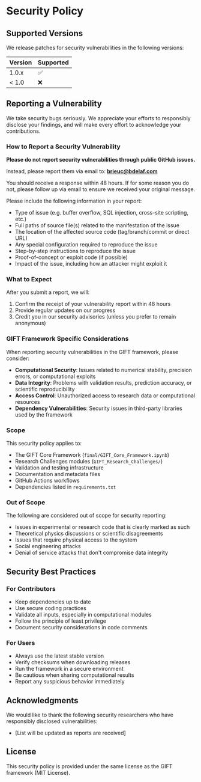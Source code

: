 # Security Policy

## Supported Versions

We release patches for security vulnerabilities in the following versions:

| Version | Supported          |
| ------- | ------------------ |
| 1.0.x   | :white_check_mark: |
| < 1.0   | :x:                |

## Reporting a Vulnerability

We take security bugs seriously. We appreciate your efforts to responsibly disclose your findings, and will make every effort to acknowledge your contributions.

### How to Report a Security Vulnerability

**Please do not report security vulnerabilities through public GitHub issues.**

Instead, please report them via email to: **brieuc@bdelaf.com**

You should receive a response within 48 hours. If for some reason you do not, please follow up via email to ensure we received your original message.

Please include the following information in your report:

* Type of issue (e.g. buffer overflow, SQL injection, cross-site scripting, etc.)
* Full paths of source file(s) related to the manifestation of the issue
* The location of the affected source code (tag/branch/commit or direct URL)
* Any special configuration required to reproduce the issue
* Step-by-step instructions to reproduce the issue
* Proof-of-concept or exploit code (if possible)
* Impact of the issue, including how an attacker might exploit it

### What to Expect

After you submit a report, we will:

1. Confirm the receipt of your vulnerability report within 48 hours
2. Provide regular updates on our progress
3. Credit you in our security advisories (unless you prefer to remain anonymous)

### GIFT Framework Specific Considerations

When reporting security vulnerabilities in the GIFT framework, please consider:

* **Computational Security**: Issues related to numerical stability, precision errors, or computational exploits
* **Data Integrity**: Problems with validation results, prediction accuracy, or scientific reproducibility
* **Access Control**: Unauthorized access to research data or computational resources
* **Dependency Vulnerabilities**: Security issues in third-party libraries used by the framework

### Scope

This security policy applies to:

* The GIFT Core Framework (`final/GIFT_Core_Framework.ipynb`)
* Research Challenges modules (`GIFT_Research_Challenges/`)
* Validation and testing infrastructure
* Documentation and metadata files
* GitHub Actions workflows
* Dependencies listed in `requirements.txt`

### Out of Scope

The following are considered out of scope for security reporting:

* Issues in experimental or research code that is clearly marked as such
* Theoretical physics discussions or scientific disagreements
* Issues that require physical access to the system
* Social engineering attacks
* Denial of service attacks that don't compromise data integrity

## Security Best Practices

### For Contributors

* Keep dependencies up to date
* Use secure coding practices
* Validate all inputs, especially in computational modules
* Follow the principle of least privilege
* Document security considerations in code comments

### For Users

* Always use the latest stable version
* Verify checksums when downloading releases
* Run the framework in a secure environment
* Be cautious when sharing computational results
* Report any suspicious behavior immediately

## Acknowledgments

We would like to thank the following security researchers who have responsibly disclosed vulnerabilities:

* [List will be updated as reports are received]

## License

This security policy is provided under the same license as the GIFT framework (MIT License).

